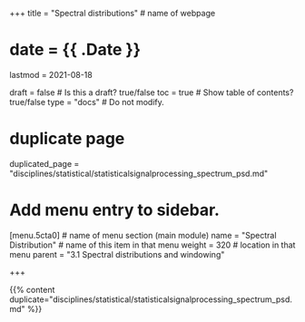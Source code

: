 +++
title = "Spectral distributions"         # name of webpage

# date = {{ .Date }}
lastmod = 2021-08-18

draft = false  # Is this a draft? true/false
toc = true  # Show table of contents? true/false
type = "docs"  # Do not modify.

# duplicate page

duplicated_page = "disciplines/statistical/statisticalsignalprocessing_spectrum_psd.md"

# Add menu entry to sidebar.

[menu.5cta0]                       # name of menu section (main module)
 name = "Spectral Distribution"        # name of this item in that menu
 weight = 320                           # location in that menu
 parent = "3.1 Spectral distributions and windowing"



+++

{{% content duplicate="disciplines/statistical/statisticalsignalprocessing_spectrum_psd.md" %}}
